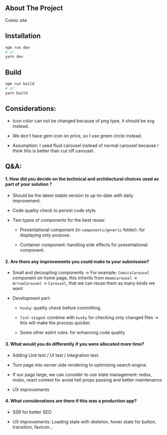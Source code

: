 ## About The Project

Comic site

## Installation
```bash
npm run dev
# or
yarn dev
```
## Build
```bash
npm run build
# or
yarn build
```

## Considerations:

- Icon color can not be changed because of png type, it should be svg instead.

- We don't have gem icon on price, so I use green circle instead.

- Assumption: I used fluid carousel instead of normal carousel because I think this is better than cut off carousel.

## Q&A:

#### 1. How did you decide on the technical and architectural choices used as part of your solution ?

- Should be the latest stable version to up-to-date with daily improvement.

- Code quality check to persist code style.

- Two types of components for the best reuse:

  - Presentational component (in `components/generic` folder): for displaying only purpose.

  - Container component: handling side effects for presentational component.

#### 2. Are there any improvements you could make to your submission?

- Small and decoupling components -> For example: `ComicsCarousel` component on home page, this inherits from `HomeCarousel` -> `ArrowCarousel` -> `Carousel`, that we can reuse them as many kinds we want

- Development part:

    - `husky`: quality check before committing.

    - `lint-staged`: combine with `husky` for checking only changed files -> this will make the process quicker.

    - Some other eslint rules: for enhancing code quality

#### 3. What would you do differently if you were allocated more time?

- Adding Unit test / UI test / Integration test.

- Turn page into server side rendering to optimizing search engine.

- If our page large, we can consider to use state management: redux, mobx, react context for avoid hell props passing and better maintenance

- UX improvements

#### 4. What considerations are there if this was a production app?

- SSR for better SEO

- UX improvements: Loading state with skeleton, hover state for button, transition, favicon...



